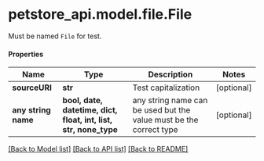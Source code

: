 # petstore_api.model.file.File

Must be named `File` for test.

#### Properties
Name | Type | Description | Notes
------------ | ------------- | ------------- | -------------
**sourceURI** | **str** | Test capitalization | [optional] 
**any string name** | **bool, date, datetime, dict, float, int, list, str, none_type** | any string name can be used but the value must be the correct type | [optional]

[[Back to Model list]](../../README.md#documentation-for-models) [[Back to API list]](../../README.md#documentation-for-api-endpoints) [[Back to README]](../../README.md)

